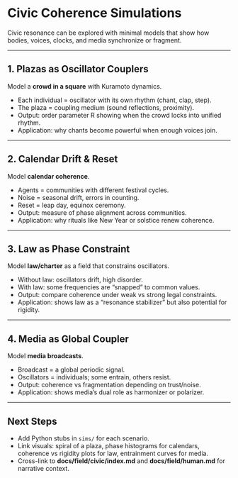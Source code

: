 # Civic Coherence Simulations

Civic resonance can be explored with minimal models that show how  
bodies, voices, clocks, and media synchronize or fragment.

---

## 1. Plazas as Oscillator Couplers
Model a **crowd in a square** with Kuramoto dynamics.  
- Each individual = oscillator with its own rhythm (chant, clap, step).  
- The plaza = coupling medium (sound reflections, proximity).  
- Output: order parameter R showing when the crowd locks into unified rhythm.  
- Application: why chants become powerful when enough voices join.

---

## 2. Calendar Drift & Reset
Model **calendar coherence**.  
- Agents = communities with different festival cycles.  
- Noise = seasonal drift, errors in counting.  
- Reset = leap day, equinox ceremony.  
- Output: measure of phase alignment across communities.  
- Application: why rituals like New Year or solstice renew coherence.

---

## 3. Law as Phase Constraint
Model **law/charter** as a field that constrains oscillators.  
- Without law: oscillators drift, high disorder.  
- With law: some frequencies are “snapped” to common values.  
- Output: compare coherence under weak vs strong legal constraints.  
- Application: shows law as a “resonance stabilizer” but also potential for rigidity.

---

## 4. Media as Global Coupler
Model **media broadcasts**.  
- Broadcast = a global periodic signal.  
- Oscillators = individuals; some entrain, others resist.  
- Output: coherence vs fragmentation depending on trust/noise.  
- Application: shows media’s dual role as harmonizer or polarizer.

---

## Next Steps
- Add Python stubs in `sims/` for each scenario.  
- Link visuals: spiral of a plaza, phase histograms for calendars, coherence vs rigidity plots for law, entrainment curves for media.  
- Cross-link to **docs/field/civic/index.md** and **docs/field/human.md** for narrative context.  
